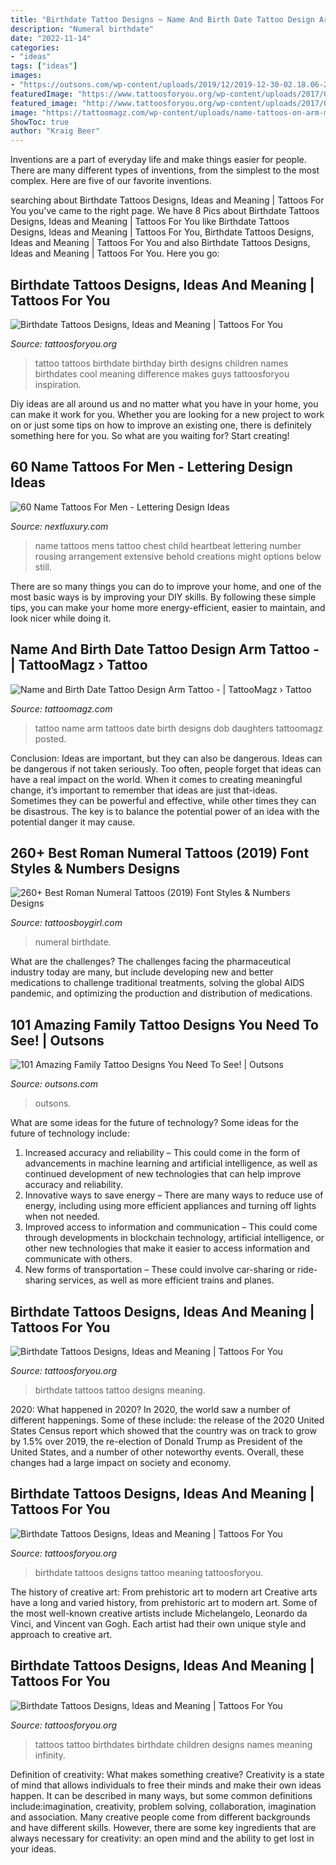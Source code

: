 ```yaml
---
title: "Birthdate Tattoo Designs ~ Name And Birth Date Tattoo Design Arm Tattoo -"
description: "Numeral birthdate"
date: "2022-11-14"
categories:
- "ideas"
tags: ["ideas"]
images:
- "https://outsons.com/wp-content/uploads/2019/12/2019-12-30-02.18.06-2209756187775554169_familytattoo-1024x1024.jpg"
featuredImage: "https://www.tattoosforyou.org/wp-content/uploads/2017/08/Tattoo-Birthdate.jpg"
featured_image: "http://www.tattoosforyou.org/wp-content/uploads/2017/08/Birthdate-Tattoo.jpg"
image: "https://tattoomagz.com/wp-content/uploads/name-tattoos-on-arm-my-daughters-name-and-dob-arm-tattoo-73367.jpg"
ShowToc: true
author: "Kraig Beer"
---
```



Inventions are a part of everyday life and make things easier for people. There are many different types of inventions, from the simplest to the most complex. Here are five of our favorite inventions.

	

		
searching about Birthdate Tattoos Designs, Ideas and Meaning | Tattoos For You you've came to the right page. We have 8 Pics about Birthdate Tattoos Designs, Ideas and Meaning | Tattoos For You like Birthdate Tattoos Designs, Ideas and Meaning | Tattoos For You, Birthdate Tattoos Designs, Ideas and Meaning | Tattoos For You and also Birthdate Tattoos Designs, Ideas and Meaning | Tattoos For You. Here you go:
		
    
## Birthdate Tattoos Designs, Ideas And Meaning | Tattoos For You

<img loading=lazy src="https://www.tattoosforyou.org/wp-content/uploads/2017/08/Tattoo-Birthdate.jpg" onerror="this.onerror=null;this.src='https://tse4.mm.bing.net/th?id=OIP.3Y23MBrY3Sy_yy9QH4DGxAHaHH&amp;pid=15.1';" alt="Birthdate Tattoos Designs, Ideas and Meaning | Tattoos For You">

_Source: tattoosforyou.org_

>tattoo tattoos birthdate birthday birth designs children names birthdates cool meaning difference makes guys tattoosforyou inspiration. 

	

Diy ideas are all around us and no matter what you have in your home, you can make it work for you. Whether you are looking for a new project to work on or just some tips on how to improve an existing one, there is definitely something here for you. So what are you waiting for? Start creating!

    
## 60 Name Tattoos For Men - Lettering Design Ideas

<img loading=lazy src="http://nextluxury.com/wp-content/uploads/heartbeat-mens-birthdate-of-child-name-tattoo-on-upper-chest.jpg" onerror="this.onerror=null;this.src='https://tse3.mm.bing.net/th?id=OIP.LbZI5sQLasSOFHyvtPUzKwHaHa&amp;pid=15.1';" alt="60 Name Tattoos For Men - Lettering Design Ideas">

_Source: nextluxury.com_

>name tattoos mens tattoo chest child heartbeat lettering number rousing arrangement extensive behold creations might options below still. 

	

There are so many things you can do to improve your home, and one of the most basic ways is by improving your DIY skills. By following these simple tips, you can make your home more energy-efficient, easier to maintain, and look nicer while doing it.

    
## Name And Birth Date Tattoo Design Arm Tattoo - | TattooMagz › Tattoo

<img loading=lazy src="https://tattoomagz.com/wp-content/uploads/name-tattoos-on-arm-my-daughters-name-and-dob-arm-tattoo-73367.jpg" onerror="this.onerror=null;this.src='https://tse1.mm.bing.net/th?id=OIP.s9XvuxgcEyS5-CrW_D0jSQHaFj&amp;pid=15.1';" alt="Name and Birth Date Tattoo Design Arm Tattoo - | TattooMagz › Tattoo">

_Source: tattoomagz.com_

>tattoo name arm tattoos date birth designs dob daughters tattoomagz posted. 

	

Conclusion: Ideas are important, but they can also be dangerous.
Ideas can be dangerous if not taken seriously. Too often, people forget that ideas can have a real impact on the world. When it comes to creating meaningful change, it’s important to remember that ideas are just that-ideas. Sometimes they can be powerful and effective, while other times they can be disastrous. The key is to balance the potential power of an idea with the potential danger it may cause.

    
## 260+ Best Roman Numeral Tattoos (2019) Font Styles &amp; Numbers Designs

<img loading=lazy src="https://2.bp.blogspot.com/-xHRDaV2YGnA/Wci_W5x1yRI/AAAAAAAAFWg/0Rd_Db3fzLkFdDjpCsxH1QTMB4jx8BmrwCLcBGAs/s1600/roman%2Bnumeral%2Btattoos%2Bon%2Brib.JPG" onerror="this.onerror=null;this.src='https://tse1.mm.bing.net/th?id=OIP.V1t8GjERgQ0vBq68w4L2egAAAA&amp;pid=15.1';" alt="260+ Best Roman Numeral Tattoos (2019) Font Styles &amp; Numbers Designs">

_Source: tattoosboygirl.com_

>numeral birthdate. 

	

What are the challenges?
The challenges facing the pharmaceutical industry today are many, but include developing new and better medications to challenge traditional treatments, solving the global AIDS pandemic, and optimizing the production and distribution of medications.

    
## 101 Amazing Family Tattoo Designs You Need To See! | Outsons

<img loading=lazy src="https://outsons.com/wp-content/uploads/2019/12/2019-12-30-02.18.06-2209756187775554169_familytattoo-1024x1024.jpg" onerror="this.onerror=null;this.src='https://tse4.mm.bing.net/th?id=OIP.UxDxFhQs0zjuNooU1-WJmgHaHa&amp;pid=15.1';" alt="101 Amazing Family Tattoo Designs You Need To See! | Outsons">

_Source: outsons.com_

>outsons. 

	

What are some ideas for the future of technology?
Some ideas for the future of technology include: 
1. Increased accuracy and reliability – This could come in the form of advancements in machine learning and artificial intelligence, as well as continued development of new technologies that can help improve accuracy and reliability. 
2. Innovative ways to save energy – There are many ways to reduce use of energy, including using more efficient appliances and turning off lights when not needed. 
3. Improved access to information and communication – This could come through developments in blockchain technology, artificial intelligence, or other new technologies that make it easier to access information and communicate with others. 
4. New forms of transportation – These could involve car-sharing or ride-sharing services, as well as more efficient trains and planes.

    
## Birthdate Tattoos Designs, Ideas And Meaning | Tattoos For You

<img loading=lazy src="http://www.tattoosforyou.org/wp-content/uploads/2017/08/Birthdate-Tattoo.jpg" onerror="this.onerror=null;this.src='https://tse2.mm.bing.net/th?id=OIP.f4_7EJcZUVy_HnVTqfRrpgHaHa&amp;pid=15.1';" alt="Birthdate Tattoos Designs, Ideas and Meaning | Tattoos For You">

_Source: tattoosforyou.org_

>birthdate tattoos tattoo designs meaning. 

	

2020: What happened in 2020?
In 2020, the world saw a number of different happenings. Some of these include: the release of the 2020 United States Census report which showed that the country was on track to grow by 1.5% over 2019, the re-election of Donald Trump as President of the United States, and a number of other noteworthy events. Overall, these changes had a large impact on society and economy.

    
## Birthdate Tattoos Designs, Ideas And Meaning | Tattoos For You

<img loading=lazy src="https://www.tattoosforyou.org/wp-content/uploads/2017/08/Birthdate-Tattoo-Ideas.jpg" onerror="this.onerror=null;this.src='https://tse3.mm.bing.net/th?id=OIP.BhFxyGl00qhrNX7zA0oIfgAAAA&amp;pid=15.1';" alt="Birthdate Tattoos Designs, Ideas and Meaning | Tattoos For You">

_Source: tattoosforyou.org_

>birthdate tattoos designs tattoo meaning tattoosforyou. 

	

The history of creative art: From prehistoric art to modern art
Creative arts have a long and varied history, from prehistoric art to modern art. Some of the most well-known creative artists include Michelangelo, Leonardo da Vinci, and Vincent van Gogh. Each artist had their own unique style and approach to creative art.

    
## Birthdate Tattoos Designs, Ideas And Meaning | Tattoos For You

<img loading=lazy src="http://www.tattoosforyou.org/wp-content/uploads/2017/08/Tattoos-with-Birthdates.jpg" onerror="this.onerror=null;this.src='https://tse1.mm.bing.net/th?id=OIP.0b8tfSFLsLH4KkfonNhS1gAAAA&amp;pid=15.1';" alt="Birthdate Tattoos Designs, Ideas and Meaning | Tattoos For You">

_Source: tattoosforyou.org_

>tattoos tattoo birthdates birthdate children designs names meaning infinity. 

	

Definition of creativity: What makes something creative?
Creativity is a state of mind that allows individuals to free their minds and make their own ideas happen. It can be described in many ways, but some common definitions include:imagination, creativity, problem solving, collaboration, imagination and association. 
Many creative people come from different backgrounds and have different skills. However, there are some key ingredients that are always necessary for creativity: an open mind and the ability to get lost in your ideas.


